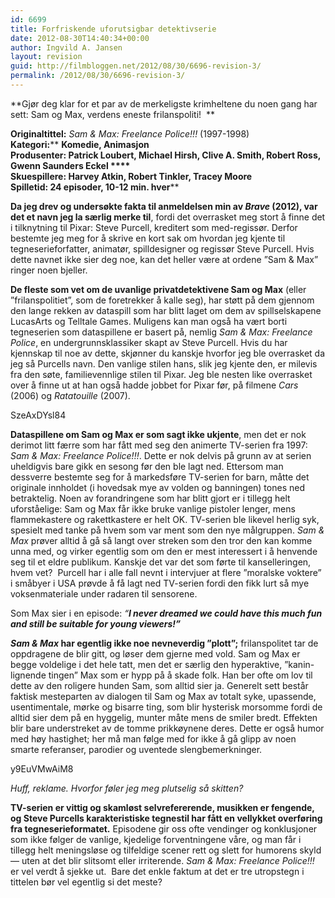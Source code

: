 ```yaml
---
id: 6699
title: Forfriskende uforutsigbar detektivserie
date: 2012-08-30T14:40:34+00:00
author: Ingvild A. Jansen
layout: revision
guid: http://filmbloggen.net/2012/08/30/6696-revision-3/
permalink: /2012/08/30/6696-revision-3/
---
```

**Gjør deg klar for et par av de merkeligste krimheltene du noen gang har sett: Sam og Max, verdens eneste frilanspoliti!  **

**Originaltittel:** _Sam & Max: Freelance Police!!!_ (1997-1998)  
**Kategori:**** **Komedie, Animasjon  
**Produsenter:** Patrick Loubert, Michael Hirsh, Clive A. Smith, Robert Ross, Gwenn Saunders Eckel ****  
**Skuespillere:** Harvey Atkin, Robert Tinkler, Tracey Moore  
**Spilletid:** 24 episoder, 10-12 min. hver****

**Da jeg drev og undersøkte fakta til anmeldelsen min av _Brave_ (2012), var det et navn jeg la særlig merke til**, fordi det overrasket meg stort å finne det i tilknytning til Pixar: Steve Purcell, kreditert som med-regissør. Derfor bestemte jeg meg for å skrive en kort sak om hvordan jeg kjente til tegneserieforfatter, animatør, spilldesigner og regissør Steve Purcell. Hvis dette navnet ikke sier deg noe, kan det heller være at ordene ”Sam & Max” ringer noen bjeller.

**De fleste som vet om de uvanlige privatdetektivene Sam og Max** (eller ”frilanspolitiet”, som de foretrekker å kalle seg), har støtt på dem gjennom den lange rekken av dataspill som har blitt laget om dem av spillselskapene LucasArts og Telltale Games. Muligens kan man også ha vært borti tegneserien som dataspillene er basert på, nemlig _Sam & Max: Freelance Police_, en undergrunnsklassiker skapt av Steve Purcell. Hvis du har kjennskap til noe av dette, skjønner du kanskje hvorfor jeg ble overrasket da jeg så Purcells navn. Den vanlige stilen hans, slik jeg kjente den, er milevis fra den søte, familievennlige stilen til Pixar. Jeg ble nesten like overrasket over å finne ut at han også hadde jobbet for Pixar før, på filmene _Cars_ (2006) og _Ratatouille_ (2007).

SzeAxDYsl84

**Dataspillene om Sam og Max er som sagt ikke ukjente**, men det er nok derimot litt færre som har fått med seg den animerte TV-serien fra 1997: _Sam & Max: Freelance Police!!!_. Dette er nok delvis på grunn av at serien uheldigvis bare gikk en sesong før den ble lagt ned. Ettersom man dessverre bestemte seg for å markedsføre TV-serien for barn, måtte det originale innholdet (i hovedsak mye av volden og banningen) tones ned betraktelig. Noen av forandringene som har blitt gjort er i tillegg helt uforståelige: Sam og Max får ikke bruke vanlige pistoler lenger, mens flammekastere og rakettkastere er helt OK. TV-serien ble likevel herlig syk, spesielt med tanke på hvem som var ment som den nye målgruppen. _Sam & Max_ prøver alltid å gå så langt over streken som den tror den kan komme unna med, og virker egentlig som om den er mest interessert i å henvende seg til et eldre publikum. Kanskje det var det som førte til kanselleringen, hvem vet?  Purcell har i alle fall nevnt i intervjuer at flere ”moralske voktere” i småbyer i USA prøvde å få lagt ned TV-serien fordi den fikk lurt så mye voksenmateriale under radaren til sensorene.

Som Max sier i en episode: _“__I never dreamed we could have this much fun and still be suitable for young viewers!”___

**_Sam & Max_ har egentlig ikke noe nevneverdig ”plott”;** frilanspolitet tar de oppdragene de blir gitt, og løser dem gjerne med vold. Sam og Max er begge voldelige i det hele tatt, men det er særlig den hyperaktive, ”kanin-lignende tingen” Max som er hypp på å skade folk. Han ber ofte om lov til dette av den roligere hunden Sam, som alltid sier ja. Generelt sett består faktisk mesteparten av dialogen til Sam og Max av totalt syke, upassende, usentimentale, mørke og bisarre ting, som blir hysterisk morsomme fordi de alltid sier dem på en hyggelig, munter måte mens de smiler bredt. Effekten blir bare understreket av de tomme prikkøynene deres. Dette er også humor med høy hastighet; her må man følge med for ikke å gå glipp av noen smarte referanser, parodier og uventede slengbemerkninger.

y9EuVMwAiM8

_Huff, reklame. Hvorfor føler jeg meg plutselig så skitten?_

**TV-serien er vittig og skamløst selvrefererende, musikken er fengende, og Steve Purcells karakteristiske tegnestil har fått en vellykket overføring fra tegneserieformatet.** Episodene gir oss ofte vendinger og konklusjoner som ikke følger de vanlige, kjedelige forventningene våre, og man får i tillegg helt meningsløse og tilfeldige scener rett og slett for humorens skyld— uten at det blir slitsomt eller irriterende. _Sam & Max: Freelance Police!!!_ er vel verdt å sjekke ut.  Bare det enkle faktum at det er tre utropstegn i tittelen bør vel egentlig si det meste?